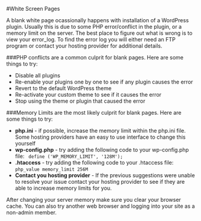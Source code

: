 #White Screen Pages

A blank white page ocassionally happens with installation of a WordPress plugin. Usually this is due to some PHP error/conflict in the plugin, or a memory limit on the server. The best place to figure out what is wrong is to view your error\_log. To find the error log you will either need an FTP program or contact your hosting provider for additional details.

###PHP conflicts are a common culprit for blank pages. Here are some things to try:

* Disable all plugins
* Re-enable your plugins one by one to see if any plugin causes the error
* Revert to the default WordPress theme
* Re-activate your custom theme to see if it causes the error
* Stop using the theme or plugin that caused the error

###Memory Limits are the most likely culprit for blank pages. Here are some things to try:

*   **php.ini** - if possible, increase the memory limit within the php.ini file. Some hosting providers have an easy to use interface to change this yourself
*   **wp-config.php** - try adding the following code to your wp-config.php file:
   ` define ('WP_MEMORY_LIMIT', '128M');`
*   **.htaccess** - try adding the following code to your .htaccess file:
    `php_value memory_limit 256M`
*   **Contact you hosting provider** - If the previous suggestions were unable to resolve your issue contact your hosting provider to see if they are able to increase memory limits for you.

After changing your server memory make sure you clear your browser cache. You can also try another web browser and logging into your site as a non-admin member.